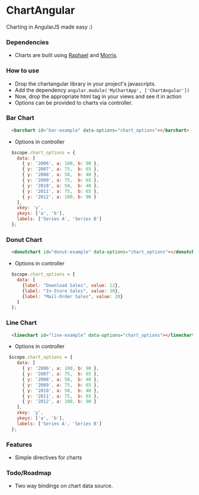 ChartAngular
============

Charting in AngularJS made easy :)

### Dependencies 
* Charts are built using [Raphael](http://raphaeljs.com) and [Morris](http://www.oesmith.co.uk/morris.js/).

### How to use

* Drop the chartangular library in your project's javascripts.
* Add the dependency ` angular.module('MyChartApp', ['ChartAngular']) `
* Now, drop the appropriate html tag in your views and see it in action
* Options can be provided to charts via controller. 

### Bar Chart
```html
  <barchart id="bar-example" data-options="chart_options"></barchart>
```
* Options in controller 

```javascript
  $scope.chart_options = {
    data: [
      { y: '2006', a: 100, b: 90 },
      { y: '2007', a: 75,  b: 65 },
      { y: '2008', a: 50,  b: 40 },
      { y: '2009', a: 75,  b: 65 },
      { y: '2010', a: 50,  b: 40 },
      { y: '2011', a: 75,  b: 65 },
      { y: '2012', a: 100, b: 90 }
    ],
    xkey: 'y',
    ykeys: ['a', 'b'],
    labels: ['Series A', 'Series B']
  };
```
### Donut Chart 

```html
  <donutchart id="donut-example" data-options="chart_options"></donutchart>
```

* Options in controller 

```javascript
  $scope.chart_options = {
    data: [
      {label: "Download Sales", value: 12},
      {label: "In-Store Sales", value: 30},
      {label: "Mail-Order Sales", value: 20}
    ]
  };
```

### Line Chart 
```html
  <linechart id="line-example" data-options="chart_options"></linechart>
```
* Options in controller 

```javascript
 $scope.chart_options = {
    data: [
      { y: '2006', a: 100, b: 90 },
      { y: '2007', a: 75,  b: 65 },
      { y: '2008', a: 50,  b: 40 },
      { y: '2009', a: 75,  b: 65 },
      { y: '2010', a: 50,  b: 40 },
      { y: '2011', a: 75,  b: 65 },
      { y: '2012', a: 100, b: 90 }
    ],
    xkey: 'y',
    ykeys: ['a', 'b'],
    labels: ['Series A', 'Series B']  
  };
```
### Features
* Simple directives for charts   

### Todo/Roadmap
* Two way bindings on chart data source.
 

